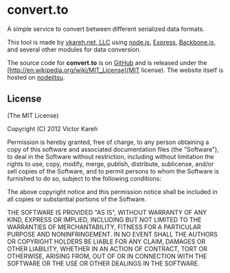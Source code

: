 convert.to
==========

A simple service to convert between different serialized data formats.

This tool is made by [vkareh.net, LLC](http://www.vkareh.net) using [node.js](http://http://www.nodejs.org/), [Express](http://expressjs.com/), [Backbone.js](http://documentcloud.github.com/backbone/), and several other modules for data conversion.

The source code for **convert.to** is on [GitHub](https://github.com/vkareh/convert.to) and is released under the [http://en.wikipedia.org/wiki/MIT_License](MIT license). The website itself is hosted on [nodejitsu](http://www.nodejitsu.com/).

## License

(The MIT License)

Copyright (C) 2012 Victor Kareh

Permission is hereby granted, free of charge, to any person obtaining a copy of this software and associated documentation files (the "Software"), to deal in the Software without restriction, including without limitation the rights to use, copy, modify, merge, publish, distribute, sublicense, and/or sell copies of the Software, and to permit persons to whom the Software is furnished to do so, subject to the following conditions:

The above copyright notice and this permission notice shall be included in all copies or substantial portions of the Software.

THE SOFTWARE IS PROVIDED "AS IS", WITHOUT WARRANTY OF ANY KIND, EXPRESS OR IMPLIED, INCLUDING BUT NOT LIMITED TO THE WARRANTIES OF MERCHANTABILITY, FITNESS FOR A PARTICULAR PURPOSE AND NONINFRINGEMENT. IN NO EVENT SHALL THE AUTHORS OR COPYRIGHT HOLDERS BE LIABLE FOR ANY CLAIM, DAMAGES OR OTHER LIABILITY, WHETHER IN AN ACTION OF CONTRACT, TORT OR OTHERWISE, ARISING FROM, OUT OF OR IN CONNECTION WITH THE SOFTWARE OR THE USE OR OTHER DEALINGS IN THE SOFTWARE.
